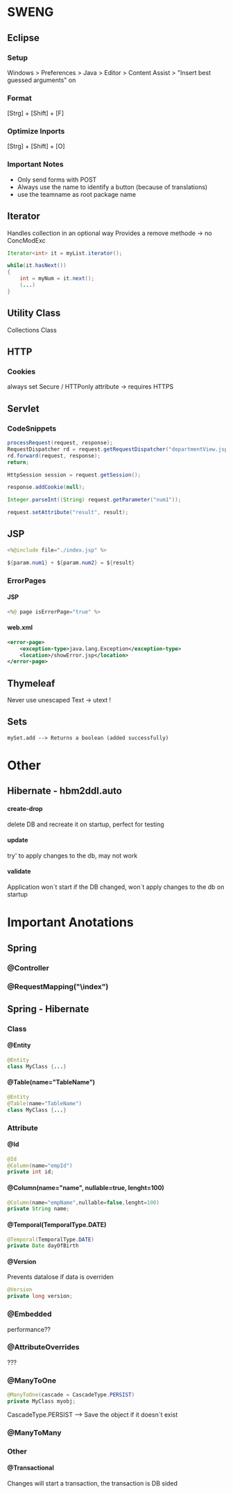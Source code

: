 # SWENG

## Eclipse

### Setup
Windows > Preferences > Java > Editor > Content Assist > "Insert best guessed arguments" on

### Format
[Strg] + [Shift] + [F]

### Optimize Inports
[Strg] + [Shift] + [O]

### Important Notes
* Only send forms with POST
* Always use the name to identify a button (because of translations)
* use the teamname as root package name


## Iterator
Handles collection in an optional way
Provides a remove methode -> no ConcModExc

```java
Iterator<int> it = myList.iterator();

while(it.hasNext())
{
	int = myNum = it.next();
	(...)
}
```

## Utility Class
Collections Class

## HTTP
### Cookies
always set Secure / HTTPonly attribute -> requires HTTPS

## Servlet
### CodeSnippets

```java
processRequest(request, response);
RequestDispatcher rd = request.getRequestDispatcher("departmentView.jsp");
rd.forward(request, response);
return;
```

```java
HttpSession session = request.getSession();
```

```java
response.addCookie(null);
```

```java
Integer.parseInt((String) request.getParameter("num1"));
```

```java
request.setAttribute("result", result);
```

## JSP
```java
<%@include file="./index.jsp" %>
```

```java
${param.num1} + ${param.num2} = ${result}
```

### ErrorPages
#### JSP
```java
<%@ page isErrorPage="true" %>
```

#### web.xml
```xml
<error-page>
	<exception-type>java.lang.Exception</exception-type>
	<location>/showError.jsp</location>
</error-page>
```

## Thymeleaf
Never use unescaped Text -> utext !

## Sets
`mySet.add --> Returns a boolean (added successfully)`

# Other
## Hibernate - hbm2ddl.auto
#### create-drop
delete DB and recreate it on startup, perfect for testing
#### update
try' to apply changes to the db, may not work
#### validate
Application won´t start if the DB changed, won´t apply changes to the db on startup

# Important Anotations
## Spring
### @Controller
### @RequestMapping("\index")
## Spring - Hibernate
### Class
#### @Entity
```java
@Entity
class MyClass {...}
```
#### @Table(name="TableName")
```java
@Entity
@Table(name="TableName")
class MyClass {...}
```
### Attribute
#### @Id
```java
@Id
@Column(name="empId")
private int id;
```
#### @Column(name="name", nullable=true, lenght=100)
```java
@Column(name="empName",nullable=false,lenght=100)
private String name;
```
#### @Temporal(TemporalType.DATE)
```java
@Temporal(TemporalType.DATE)
private Date dayOfBirth
```
#### @Version
Prevents datalose if data is overriden
```java
@Version
private long version;
```
### @Embedded
performance??
### @AttributeOverrides
???
### @ManyToOne
```java
@ManyToOne(cascade = CascadeType.PERSIST)
private MyClass myobj;
```
CascadeType.PERSIST --> Save the object if it doesn´t exist
### @ManyToMany
### Other
#### @Transactional
Changes will start a transaction, the transaction is DB sided


